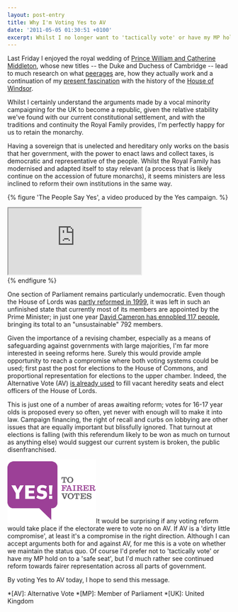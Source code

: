 ```yaml
---
layout: post-entry
title: Why I'm Voting Yes to AV
date: '2011-05-05 01:30:51 +0100'
excerpt: Whilst I no longer want to 'tactically vote' or have my MP hold on to a 'safe seat', I'd much rather see continued reform towards fairer representation across all parts of government.
---
```

Last Friday I enjoyed the royal wedding of [Prince William and Catherine Middleton][1], whose new titles -- the Duke and Duchess of Cambridge -- lead to much research on what [peerages][3] are, how they actually work and a continuation of my [present fascination][2] with the history of the [House of Windsor][4].

Whilst I certainly understand the arguments made by a vocal minority campaigning for the UK to become a republic, given the relative stability we've found with our current constitutional settlement, and with the traditions and continuity the Royal Family provides, I'm perfectly happy for us to retain the monarchy.

Having a sovereign that is unelected and hereditary only works on the basis that her government, with the power to enact laws and collect taxes, is democratic and representative of the people. Whilst the Royal Family has modernised and adapted itself to stay relevant (a process that is likely continue on the accession of future monarchs), it seems ministers are less inclined to reform their own institutions in the same way.

{% figure 'The People Say Yes', a video produced by the Yes campaign. %}
<div class="object youtube"><iframe src="http://youtube.com/embed/Wl2I-c2xZ-c?showinfo=0"></iframe></div>
{% endfigure %}

One section of Parliament remains particularly undemocratic. Even though the House of Lords was [partly reformed in 1999][5], it was left in such an unfinished state that currently most of its members are appointed by the Prime Minister; in just one year [David Cameron has ennobled 117 people][6], bringing its total to an "unsustainable" 792 members.

Given the importance of a revising chamber, especially as a means of safeguarding against governments with large majorities, I'm far more interested in seeing reforms here. Surely this would provide ample opportunity to reach a compromise where both voting systems could be used; first past the post for elections to the House of Commons, and proportional representation for elections to the upper chamber. Indeed, the Alternative Vote (AV) [is already used][7] to fill vacant heredity seats and elect officers of the House of Lords.

This is just one of a number of areas awaiting reform; votes for 16-17 year olds is proposed every so often, yet never with enough will to make it into law. Campaign financing, the right of recall and curbs on lobbying are other issues that are equally important but blissfully ignored. That turnout at elections is falling (with this referendum likely to be won as much on turnout as anything else) would suggest our current system is broken, the public disenfranchised.

![YES! To Fairer Votes logo" class="right](/assets/images/2011/05/yestofairervotes.png)It would be surprising if any voting reform would take place if the electorate were to vote no on AV. If AV is a 'dirty little compromise', at least it's a compromise in the right direction. Although I can accept arguments both for and against AV, for me this is a vote on whether we maintain the status quo. Of course I'd prefer not to 'tactically vote' or have my MP hold on to a 'safe seat', but I'd much rather see continued reform towards fairer representation across all parts of government.

By voting Yes to AV today, I hope to send this message.

[1]: http://en.wikipedia.org/wiki/Wedding_of_Prince_William,_Duke_of_Cambridge,_and_Catherine_Middleton
[2]: /2011/02/the_kings_speech
[3]: http://en.wikipedia.org/wiki/Peerage
[4]: http://en.wikipedia.org/wiki/House_of_Windsor
[5]: http://en.wikipedia.org/wiki/House_of_Lords_Act_1999
[6]: http://www.bbc.co.uk/news/uk-politics-13137835
[7]: http://en.wikipedia.org/wiki/House_of_Lords_Act_1999#Membership_of_the_House_of_Lords

*[AV]: Alternative Vote
*[MP]: Member of Parliament
*[UK]: United Kingdom